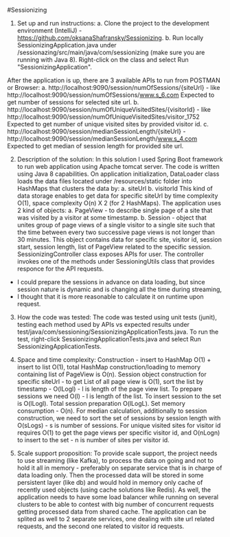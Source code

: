 #Sessionizing
1. Set up and run instructions:
a. Clone the project to the development environment (IntelliJ) - https://github.com/oksanaShafransky/Sessionizing.
b. Run locally SessionizingApplication.java under /sessionazing/src/main/java/com/sessionizing (make sure you are running with Java 8).
Right-click on the class and select Run "SessionizingApplication".

After the application is up, there are 3 available APIs to run from POSTMAN or Browser:
a. http://localhost:9090/session/numOfSessions/{siteUrl} - like http://localhost:9090/session/numOfSessions/www.s_6.com
Expected to get number of sessions for selected site url. 
b. http://localhost:9090/session/numOfUniqueVisitedSites/{visitorId} - like http://localhost:9090/session/numOfUniqueVisitedSites/visitor_1752
Expected to get number of unique visited sites by provided visitor id.
c. http://localhost:9090/session/medianSessionLength/{siteUrl} - http://localhost:9090/session/medianSessionLength/www.s_4.com
Expected to get median of session length for provided site url.

2. Description of the solution:
In this solution I used Spring Boot framework to run web application using Apache tomcat server.
The code is written using Java 8 capabilities.
On application initialization, DataLoader class loads the data files located under /resources/static folder into HashMaps that clusters the data by:
a. siteUrl
b. visitorId
This kind of data storage enables to get data for specific siteUrl by time complexity O(1), space complexity O(n) X 2 (for 2 HashMaps).
The application uses 2 kind of objects:
a. PageView  - to describe single page of a site that was visited by a visitor at some timestamp.
b. Session - object that unites group of page views of a single visitor to a single site such that the time between every two successive page views is not longer than 30 minutes.
This object contains data for specific site, visitor id, session start, session length, list of PageView related to the specific session.
SessionizingController class exposes APIs for user. The controller invokes one of the methods under SessioningUtils class that provides responce for the API requests.

* I could prepare the sessions in advance on data loading, but since session nature is dynamic and is changing all the time during streaming,
* I thought that it is more reasonable to calculate it on runtime upon request.

3. How the code was tested:
The code was tested using unit tests (junit), testing each method used by APIs vs expected results under test/java/com/sessioning/SessionizingApplicationTests.java.
To run the test, right-click SessionizingApplicationTests.java and select Run SessionizingApplicationTests.

4. Space and time complexity:
Construction - insert to HashMap O(1) + insert to list O(1), total HashMap construction/loading to memory containing list of PageView is O(n).
Session object construction for specific siteUrl - to get List of all page view is O(1), sort the list by timestamp - O(lLogl) - l is length of the page view list. 
To prepare sessions we need O(l) - l is length of the list.
To insert session to the set is O(lLogl).
Total session preparation O(lLogL).
Set memory consumption - O(n).
For median calculation, additionally to session construction, we need to sort the set of sessions by session length with O(sLogs) - s is number of sessions.
For unique visited sites for visitor id requires O(1) to get the page views per specific visitor id, and O(nLogn) to insert to the set - n is number of sites per visitor id.

5. Scale support proposition:
To provide scale support, the project needs to use streaming (like Kafka), 
to process the data on going and not to hold it all in memory - preferably on separate service that is in charge of data loading only.
Then the processed data will be stored in some persistent layer (like db) and would hold in memory only cache of recently used objects (using cache solutions like Redis).
As well, the application needs to have some load balancer while running on several clusters to be able to contest with big number of concurrent requests getting processed data from shared cache.
The application can be splited as well to 2 separate services, one dealing with site url related requests, and the second one related to visitor id requests.
